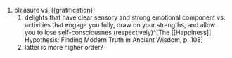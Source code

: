 1. pleasure vs. [[gratification]]
	1. delights that have clear sensory and strong emotional component vs. activities that engage you fully, draw on your strengths, and allow you to lose self-consciousnes (respectively)^[The [[Happiness]] Hypothesis: Finding Modern Truth in Ancient Wisdom, p. 108]
	2. latter is more higher order?